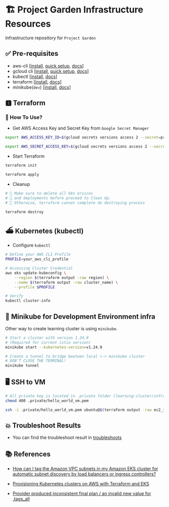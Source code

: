 # 🏗 Project Garden Infrastructure Resources

Infrastructure repository for `Project Garden`

## ✅ Pre-requisites

* aws-cli [[install](https://docs.aws.amazon.com/cli/latest/userguide/getting-started-install.html), [quick setup](https://docs.aws.amazon.com/cli/latest/userguide/getting-started-quickstart.html), [docs](https://docs.aws.amazon.com/cli/latest/userguide/cli-chap-welcome.html)]
* gcloud cli [[install](https://cloud.google.com/sdk/docs/install-sdk), [quick setup](https://cloud.google.com/sdk/docs/initializing), [docs](https://cloud.google.com/sdk/gcloud)]
* kubectl [[install](https://kubernetes.io/docs/tasks/tools/), [docs](https://kubernetes.io/docs/home/)]
* terraform [[install](https://developer.hashicorp.com/terraform/downloads), [docs](https://developer.hashicorp.com/terraform/docs)]
* minikube(`dev`) [[install](https://minikube.sigs.k8s.io/docs/start/), [docs](https://minikube.sigs.k8s.io/docs/)]
<!-- * helm [[install](https://helm.sh/docs/intro/install/), [docs](https://helm.sh/docs/)] -->

## 🆃 Terraform

### 🤔 How To Use?

* Get AWS Access Key and Secret Key from `Google Secret Manager`

```bash
export AWS_ACCESS_KEY_ID=$(gcloud secrets versions access 2 --secret=project-garden-terraform-secret-key | jq -r '.[0].ACCESS_ID')

export AWS_SECRET_ACCESS_KEY=$(gcloud secrets versions access 2 --secret=project-garden-terraform-secret-key | jq -r '.[0].SECRET_KEY')
```

* Start Terraform

```bash
terraform init

terraform apply
```

* Cleanup

```bash
# 🚨 Make sure to delete all k8s ervices
# 🚨 and deployments before proceed to Clean Up.
# 🚨 Otherwise, terraform cannot complete de destroying process

terraform destroy
```

## ⛴ Kubernetes (kubectl)

* Configure `kubectl`

```bash
# Define your AWS CLI Profile
PROFILE=your_aws_cli_profile

# Accessing Cluster Credential
aws eks update-kubeconfig \
    --region $(terraform output -raw region) \
    --name $(terraform output -raw cluster_name) \
    --profile $PROFILE

# Verify
kubectl cluster-info
```

## 🛟 Minikube for Development Environment infra
Other way to create learning cluster is using `minikube`.

```bash
# Start a cluster with version 1.24.9
# (Required for current istio version)
minikube start --kubernetes-version=v1.24.9

# Create a tunnel to bridge beetwen local <-> minikube cluster
# DON'T CLOSE THE TERMINAL!
minikube tunnel
```

## 🖥 SSH to VM
```bash
# All private key is located in .private folder (learning-cluster/infrastructure/.private)
chmod 400 .private/hello_world_vm.pem

ssh -i .private/hello_world_vm.pem ubuntu@$(terraform output -raw ec2_instance_public_ip)
```

## 💥 Troubleshoot Results

* You can find the troubleshoot result in [troubleshoots](troubleshoots/)

## 📚 References

* [How can I tag the Amazon VPC subnets in my Amazon EKS cluster for automatic subnet discovery by load balancers or ingress controllers?](https://aws.amazon.com/premiumsupport/knowledge-center/eks-vpc-subnet-discovery/)

* [Provisioning Kubernetes clusters on AWS with Terraform and EKS](https://learnk8s.io/terraform-eks#testing-the-cluster-by-deploying-a-simple-hello-world-app)

* [Provider produced inconsistent final plan / an invalid new value for .tags_all](https://github.com/hashicorp/terraform-provider-aws/issues/19583)